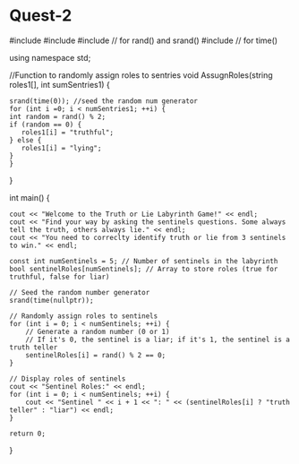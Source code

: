 # Quest-2
#include <iostream>
#include <string>
#include <cstdlib> // for rand() and srand()
#include <ctime>   // for time()

using namespace std;

//Function to randomly assign roles to sentries
void AssugnRoles(string roles1[], int sumSentries1) {

    srand(time(0)); //seed the random num generator
    for (int i =0; i < numSentries1; ++i) {
    int random = rand() % 2;
    if (random == 0) {
       roles1[i] = "truthful";
    } else {
       roles1[i] = "lying";
    }
    }
}

int main() {

    cout << "Welcome to the Truth or Lie Labyrinth Game!" << endl;
    cout << "Find your way by asking the sentinels questions. Some always tell the truth, others always lie." << endl;
    cout << "You need to correclty identify truth or lie from 3 sentinels to win." << endl;
    
    const int numSentinels = 5; // Number of sentinels in the labyrinth
    bool sentinelRoles[numSentinels]; // Array to store roles (true for truthful, false for liar)

    // Seed the random number generator
    srand(time(nullptr));

    // Randomly assign roles to sentinels
    for (int i = 0; i < numSentinels; ++i) {
        // Generate a random number (0 or 1)
        // If it's 0, the sentinel is a liar; if it's 1, the sentinel is a truth teller
        sentinelRoles[i] = rand() % 2 == 0; 
    }

    // Display roles of sentinels
    cout << "Sentinel Roles:" << endl;
    for (int i = 0; i < numSentinels; ++i) {
        cout << "Sentinel " << i + 1 << ": " << (sentinelRoles[i] ? "truth teller" : "liar") << endl;
    }

    return 0;
}


